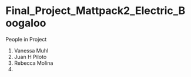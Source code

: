 # Final_Project_Mattpack2_Electric_Boogaloo


People in Project

1. Vanessa Muhl
2. Juan H Piloto
3. Rebecca Molina
4.
